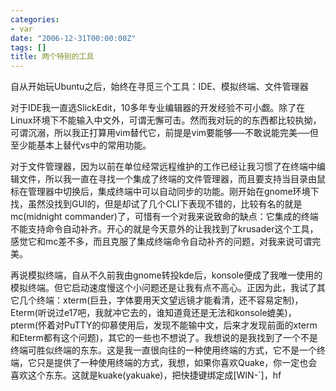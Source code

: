 ```yaml
---
categories:
- var
date: "2006-12-31T00:00:00Z"
tags: []
title: 两个特别的工具
---
```


自从开始玩Ubuntu之后，始终在寻觅三个工具：IDE、模拟终端、文件管理器

对于IDE我一直选SlickEdit，10多年专业编辑器的开发经验不可小觑。除了在Linux环境下不能输入中文外，可谓无懈可击。然而我对玩的的东西都比较执拗，可谓沉溺，所以我正打算用vim替代它，前提是vim要能够──不敢说能完美──但至少能基本上替代vs中的常用功能。

对于文件管理器，因为以前在单位经常远程维护的工作已经让我习惯了在终端中编辑文件，所以我一直在寻找一个集成了终端的文件管理器，而且要支持当目录由鼠标在管理器中切换后，集成终端中可以自动同步的功能。刚开始在gnome环境下找，虽然没找到GUI的，但是却试了几个CLI下表现不错的，比较有名的就是mc(midnight commander)了，可惜有一个对我来说致命的缺点：它集成的终端不能支持命令自动补齐。开心的就是今天意外的让我找到了krusader这个工具，感觉它和mc差不多，而且克服了集成终端命令自动补齐的问题，对我来说可谓完美。 

再说模拟终端，自从不久前我由gnome转投kde后，konsole便成了我唯一使用的模拟终端。但它启动速度慢这个小问题还是让我有点不高心。正因为此，我试了其它几个终端：xterm(巨丑，字体要用天文望远镜才能看清，还不容易定制)，Eterm(听说过e17吧，我就冲它去的，谁知道竟还是无法和konsole媲美)，pterm(怀着对PuTTY的仰慕使用后，发现不能输中文，后来才发现前面的xterm和Eterm都有这个问题)，其它的一些也不想说了。我想说的是我找到了一个不是终端可胜似终端的东东。这是我一直很向往的一种使用终端的方式，它不是一个终端，它只是提供了一种使用终端的方式，我想，如果你喜欢Quake，你一定也会喜欢这个东东。这就是kuake(yakuake)，把快捷键绑定成[WIN-`]，hf 
